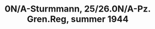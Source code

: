 ---
layout: product
title: "0N/A-Sturmmann, 25/26.0N/A-Pz. Gren.Reg, summer 1944"
price: "TBA" 
desc: "Maketa"
img_path: "/assets/img/RDM35002.jpg"
brand: "N/A"
available: false
special_offer: false
new: false
soon: false
cat: "010000"
subcat: "013100"
subsubcat: "0N/A"
sifra: "RDM35002"
popular: false
---
